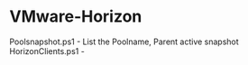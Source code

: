 # VMware-Horizon

Poolsnapshot.ps1 - List the Poolname, Parent active snapshot
HorizonClients.ps1 - 
